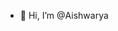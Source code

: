 - 👋 Hi, I’m @Aishwarya

<!---
Ash2103/Ash2103 is a ✨ special ✨ repository because its `README.md` (this file) appears on your GitHub profile.
You can click the Preview link to take a look at your changes.
--->
